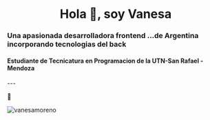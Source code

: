 <h1 align="center">Hola 👋, soy Vanesa</h1>
<h3 align="left">Una apasionada desarrolladora frontend ...de Argentina incorporando tecnologias del back</h3>
<h4 align="left">Estudiante de Tecnicatura en Programacion de la UTN-San Rafael -Mendoza</h4>
---

  :gift_heart:
      <p><img align="center" src="https://github-readme-streak-stats.herokuapp.com/?user=vanesamoreno&" alt="vanesamoreno"></p>

